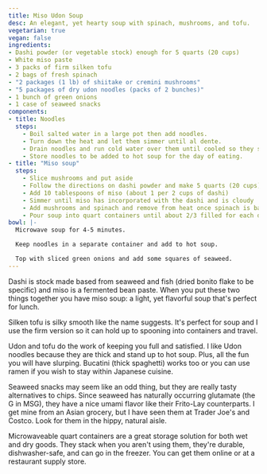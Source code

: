 ```yaml
---
title: Miso Udon Soup
desc: An elegant, yet hearty soup with spinach, mushrooms, and tofu.
vegetarian: true
vegan: false
ingredients:
- Dashi powder (or vegetable stock) enough for 5 quarts (20 cups)
- White miso paste
- 3 packs of firm silken tofu
- 2 bags of fresh spinach
- "2 packages (1 lb) of shiitake or cremini mushrooms"
- "5 packages of dry udon noodles (packs of 2 bunches)"
- 1 bunch of green onions
- 1 case of seaweed snacks
components:
- title: Noodles
  steps:
    - Boil salted water in a large pot then add noodles.
    - Turn down the heat and let them simmer until al dente.
    - Drain noodles and run cold water over them until cooled so they stop cooking.
    - Store noodles to be added to hot soup for the day of eating.
- title: "Miso soup"
  steps:
    - Slice mushrooms and put aside
    - Follow the directions on dashi powder and make 5 quarts (20 cups) worth of dashi
    - Add 10 tablespoons of miso (about 1 per 2 cups of dashi)
    - Simmer until miso has incorporated with the dashi and is cloudy
    - Add mushrooms and spinach and remove from heat once spinach is barely wilted and mushrooms have softened.
    - Pour soup into quart containers until about 2/3 filled for each day.  
bowl: |-
  Microwave soup for 4-5 minutes.

  Keep noodles in a separate container and add to hot soup.

  Top with sliced green onions and add some squares of seaweed.
---
```

Dashi is stock made based from seaweed and fish (dried bonito flake to be specific) and miso is a fermented bean paste. When you put these two things together you have miso soup: a light, yet flavorful soup that's perfect for lunch.

Silken tofu is silky smooth like the name suggests. It's perfect for soup and I use the firm version so it can hold up to spooning into containers and travel.

Udon and tofu do the work of keeping you full and satisfied. I like Udon noodles because they are thick and stand up to hot soup. Plus, all the fun you will have slurping. Bucatini (thick spaghetti) works too or you can use ramen if you wish to stay within Japanese cuisine.

Seaweed snacks may seem like an odd thing, but they are really tasty alternatives to chips. Since seaweed has naturally occurring glutamate (the G in MSG), they have a nice umami flavor like their Frito-Lay counterparts. I get mine from an Asian grocery, but I have seen them at Trader Joe's and Costco. Look for them in the hippy, natural aisle.

Microwaveable quart containers are a great storage solution for both wet and dry goods. They stack when you aren't using them, they're durable, dishwasher-safe, and can go in the freezer. You can get them online or at a restaurant supply store.
